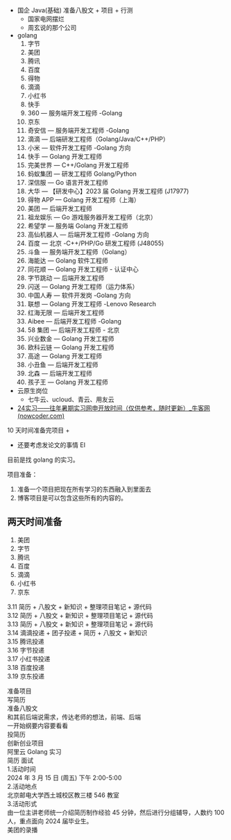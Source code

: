 - 国企 Java(基础) 准备八股文 + 项目 + 行测
	- 国家电网摆烂
	- 周玄说的那个公司
- golang
	1. 字节
	2. 美团
	3. 腾讯
	4. 百度
	5. 得物
	6. 滴滴
	7. 小红书
	8. 快手
	9. 360 — 服务端开发工程师 -Golang
	10. 京东
	11. 奇安信 — 服务端开发工程师 -Golang
	12. 滴滴 — 后端研发工程师（Golang/Java/C++/PHP）
	13. 小米 — 软件开发工程师 -Golang 方向
	14. 快手 — Golang 开发工程师
	15. 完美世界 — C++/Golang 开发工程师
	16. 蚂蚁集团 — 研发工程师 Golang/Python
	17. 深信服 — Go 语言开发工程师
	18. 大华 — 【研发中心】2023 届 Golang 开发工程师 (J17977)
	19. 得物 APP — Golang 开发工程师（上海）
	20. 美团 — 后端开发工程师
	21. 祖龙娱乐 — Go 游戏服务器开发工程师（北京）
	22. 希望学 — 服务端 Golang 开发工程师
	23. 高仙机器人 — 后端开发工程师 -Golang 方向
	24. 百度 — 北京 -C++/PHP/Go 研发工程师 (J48055)
	25. 斗鱼 — 服务端开发工程师（Golang）
	26. 海能达 — Golang 软件工程师
	27. 同花顺 — Golang 开发工程师 - 认证中心
	28. 字节跳动 — 后端开发工程师
	29. 闪送 — Golang 开发工程师（运力体系）
	30. 中国人寿 — 软件开发岗 -Golang 方向
	31. 联想 — Golang 开发工程师 -Lenovo Research
	32. 红海无限 — 后端开发工程师
	33. Aibee — 后端开发工程师 -Golang
	34. 58 集团 — 后端开发工程师 - 北京
	35. 兴业数金 — Golang 开发工程师
	36. 欧科云链 — Golang 开发工程师
	37. 高途 — Golang 开发工程师
	38. 小丑鱼 — 后端开发工程师
	39. 北森 — 后端开发工程师
	40. 孩子王 — Golang 开发工程师
- 云原生岗位
	- 七牛云、ucloud、青云、用友云
- [24实习——往年暑期实习网申开放时间（仅供参考，随时更新）_牛客网 (nowcoder.com)](https://www.nowcoder.com/discuss/455025780179922944)

10 天时间准备完项目 +

- 还要考虑发论文的事情 EI

目前是找 golang 的实习。

项目准备：

1. 准备一个项目把现在所有学习的东西融入到里面去
2. 博客项目是可以包含这些所有的内容的。  

## 两天时间准备

1. 美团
2. 字节
3. 腾讯
4. 百度
5. 滴滴
6. 小红书
7. 京东

3.11 简历 + 八股文 + 新知识 + 整理项目笔记 + 源代码  
3.12 简历 + 八股文 + 新知识 + 整理项目笔记 + 源代码  
3.13 简历 + 八股文 + 新知识 + 整理项目笔记 + 源代码  
3.14 滴滴投递 + 团子投递 + 简历 + 八股文 + 新知识  
3.15 腾讯投递  
3.16 字节投递  
3.17 小红书投递  
3.18 百度投递  
3.19 京东投递

准备项目  
写简历  
准备八股文  
和其前后端说需求，传达老师的想法，前端、后端  
一开始纲要内容要看看  
投简历  
创新创业项目  
阿里云 Golang 实习  
简历 面试  
1.活动时间  
2024 年 3 月 15 日 (周五) 下午 2:00-5:00  
2.活动地点  
北京邮电大学西土城校区教三楼 546 教室  
3.活动形式  
由一位主讲老师统一介绍简历制作经验 45 分钟，然后进行分组辅导，人数约 100 人，重点面向 2024 届毕业生。  
美团的录播
